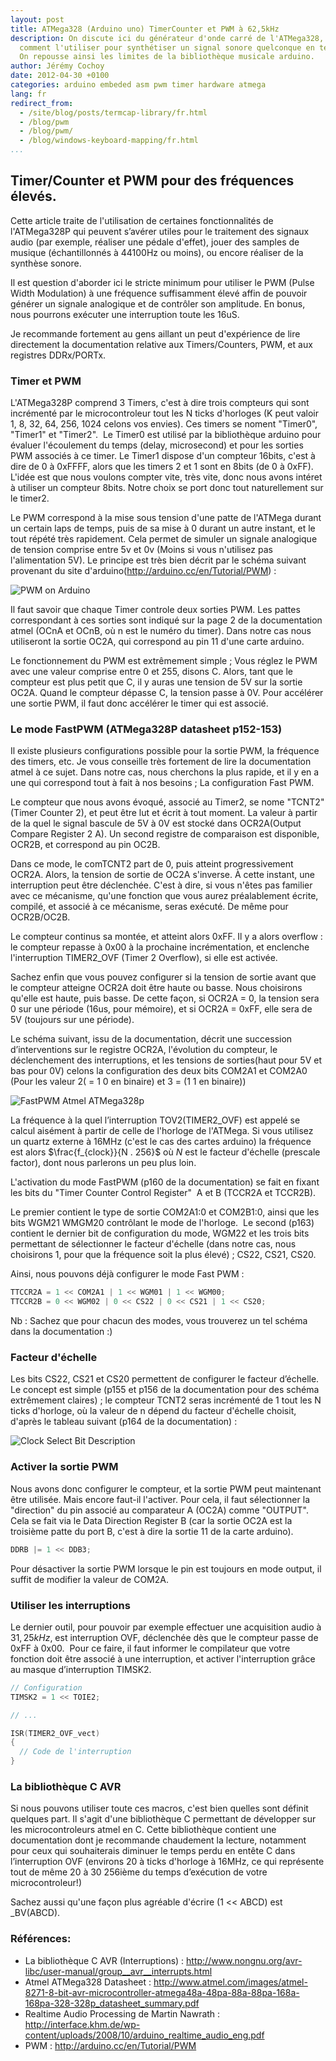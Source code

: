 ```yaml
---
layout: post
title: ATMega328 (Arduino uno) TimerCounter et PWM à 62,5kHz
description: On discute ici du générateur d'onde carré de l'ATMega328, et de
  comment l'utiliser pour synthétiser un signal sonore quelconque en temps réelle.
  On repousse ainsi les limites de la bibliothèque musicale arduino.
author: Jérémy Cochoy
date: 2012-04-30 +0100
categories: arduino embeded asm pwm timer hardware atmega
lang: fr
redirect_from:
  - /site/blog/posts/termcap-library/fr.html
  - /blog/pwm
  - /blog/pwm/
  - /blog/windows-keyboard-mapping/fr.html
...
```


## Timer/Counter et PWM pour des fréquences élevés.

Cette article traite de l'utilisation de certaines fonctionnalités de l'ATMega328P qui peuvent s’avérer utiles pour le traitement des signaux audio (par exemple, réaliser une pédale d'effet), jouer des samples de musique (échantillonnés à 44100Hz ou moins), ou encore réaliser de la synthèse sonore.

Il est question d'aborder ici le stricte minimum pour utiliser le PWM (Pulse Width Modulation) à une fréquence suffisamment élevé affin de pouvoir générer un signale analogique et de contrôler son amplitude. En bonus, nous pourrons exécuter une interruption toute les 16uS.

Je recommande fortement au gens aillant un peut d'expérience de lire directement la documentation relative aux Timers/Counters, PWM, et aux registres DDRx/PORTx.

### Timer et PWM

L'ATMega328P comprend 3 Timers, c'est à dire trois compteurs qui sont incrémenté par le microcontroleur tout les N ticks d'horloges (K peut valoir 1, 8, 32, 64, 256, 1024 celons vos envies). Ces timers se noment "Timer0", "Timer1" et "Timer2".  Le Timer0 est utilisé par la bibliothèque arduino pour évaluer l'écoulement du temps (delay, microsecond) et pour les sorties PWM associés à ce timer. Le Timer1 dispose d'un compteur 16bits, c'est à dire de 0 à 0xFFFF, alors que les timers 2 et 1 sont en 8bits (de 0 à 0xFF). L'idée est que nous voulons compter vite, très vite, donc nous avons intéret à utiliser un compteur 8bits. Notre choix se port donc tout naturellement sur le timer2.

Le PWM correspond à la mise sous tension d'une patte de l'ATMega durant un certain laps de temps, puis de sa mise à 0 durant un autre instant, et le tout répété très rapidement. Cela permet de simuler un signale analogique de tension comprise entre 5v et 0v (Moins si vous n'utilisez pas l'alimentation 5V). Le principe est très bien décrit par le schéma suivant provenant du site d'arduino(http://arduino.cc/en/Tutorial/PWM) :

![PWM on Arduino](data/pwm.gif)

Il faut savoir que chaque Timer controle deux sorties PWM. Les pattes correspondant à ces sorties sont indiqué sur la page 2 de la documentation atmel (OCnA et OCnB, où n est le numéro du timer). Dans notre cas nous utiliseront la sortie OC2A, qui correspond au pin 11 d'une carte arduino.

Le fonctionnement du PWM est extrêmement simple ; Vous réglez le PWM avec une valeur comprise entre 0 et 255, disons C. Alors, tant que le compteur est plus petit que C, il y auras une tension de 5V sur la sortie OC2A. Quand le compteur dépasse C, la tension passe à 0V. Pour accélérer une sortie PWM, il faut donc accélérer le timer qui est associé.

### Le mode FastPWM (ATMega328P datasheet p152-153)

Il existe plusieurs configurations possible pour la sortie PWM, la fréquence des timers, etc. Je vous conseille très fortement de lire la documentation atmel à ce sujet. Dans notre cas, nous cherchons la plus rapide, et il y en a une qui correspond tout à fait à nos besoins ; La configuration Fast PWM.

Le compteur que nous avons évoqué, associé au Timer2, se nome "TCNT2"(Timer Counter 2), et peut être lut et écrit à tout moment. La valeur à partir de la quel le signal bascule de 5V à 0V est stocké dans OCR2A(Output Compare Register 2 A). Un second registre de comparaison est disponible, OCR2B, et correspond au pin OC2B.

Dans ce mode, le comTCNT2 part de 0, puis atteint progressivement OCR2A. Alors, la tension de sortie de OC2A s'inverse. À cette instant, une interruption peut être déclenchée. C'est à dire, si vous n'êtes pas familier avec ce mécanisme, qu'une fonction que vous aurez préalablement écrite, compilé, et associé à ce mécanisme, seras exécuté. De même pour OCR2B/OC2B.

Le compteur continus sa montée, et atteint alors 0xFF. Il y a alors overflow : le compteur repasse à 0x00 à la prochaine incrémentation, et enclenche l'interruption TIMER2_OVF (Timer 2 Overflow), si elle est activée.

Sachez enfin que vous pouvez configurer si la tension de sortie avant que le compteur atteigne OCR2A doit être haute ou basse. Nous choisirons qu'elle est haute, puis basse. De cette façon, si OCR2A = 0, la tension sera 0 sur une période (16us, pour mémoire), et si OCR2A = 0xFF, elle sera de 5V (toujours sur une période).

Le schéma suivant, issu de la documentation, décrit une succession d’interventions sur le registre OCR2A, l'évolution du compteur, le déclenchement des interruptions, et les tensions de sorties(haut pour 5V et bas pour 0V) celons la configuration des deux bits COM2A1 et COM2A0 (Pour les valeur 2( = 1 0 en binaire) et 3 = (1 1 en binaire))

![FastPWM Atmel ATMega328p](data/FastPWM_Atmel_atmega38p.png)

La fréquence à la quel l’interruption TOV2(TIMER2_OVF) est appelé se calcul aisément à partir de celle de l'horloge de l'ATMega. Si vous utilisez un quartz externe à 16MHz (c'est le cas des cartes arduino) la fréquence est alors $\frac{f_{clock}}{N . 256}$ où $N$ est le facteur d'échelle (prescale factor), dont nous parlerons un peu plus loin.

L'activation du mode FastPWM (p160 de la documentation) se fait en fixant les bits du "Timer Counter Control Register"  A et B (TCCR2A et TCCR2B).

Le premier contient le type de sortie COM2A1:0 et COM2B1:0, ainsi que les bits WGM21 WMGM20 contrôlant le mode de l'horloge.  Le second (p163)  contient le dernier bit de configuration du mode, WGM22 et les trois bits permettant de sélectionner le facteur d'échelle (dans notre cas, nous choisirons 1, pour que la fréquence soit la plus élevé) ; CS22, CS21, CS20.

Ainsi, nous pouvons déjà configurer le mode Fast PWM :
``` c
TTCCR2A = 1 << COM2A1 | 1 << WGM01 | 1 << WGM00;
TTCCR2B = 0 << WGM02 | 0 << CS22 | 0 << CS21 | 1 << CS20;
```
Nb : Sachez que pour chacun des modes, vous trouverez un tel schéma dans la documentation :)

### Facteur d'échelle

Les bits CS22, CS21 et CS20 permettent de configurer le facteur d’échelle.
Le concept est simple (p155 et p156 de la documentation pour des schéma
extrêmement claires) ; le compteur TCNT2 seras incrémenté de 1 tout
les N ticks d'horloge, où la valeur de n dépend du facteur d'échelle choisit,
d'après le tableau suivant (p164 de la documentation) :

![Clock Select Bit Description](data/csb_desc.png)


### Activer la sortie PWM

Nous avons donc configurer le compteur, et la sortie PWM peut maintenant être utilisée. Mais encore faut-il l'activer. Pour cela, il faut sélectionner la "direction" du pin associé au comparateur A (OC2A) comme "OUTPUT". Cela se fait via le Data Direction Register B (car la sortie OC2A est la troisième patte du port B, c'est à dire la sortie 11 de la carte arduino).
``` c
DDRB |= 1 << DDB3;
```
Pour désactiver la sortie PWM lorsque le pin est toujours en mode output, il suffit de modifier la valeur de COM2A.

### Utiliser les interruptions

Le dernier outil, pour pouvoir par exemple effectuer une acquisition audio à  $31,25kHz$, est interruption OVF, déclenchée dès que le compteur passe de 0xFF à 0x00.  Pour ce faire, il faut informer le compilateur que votre fonction doit être associé à une interruption, et activer l'interruption grâce au masque d’interruption TIMSK2.
``` c
// Configuration
TIMSK2 = 1 << TOIE2;

// ...

ISR(TIMER2_OVF_vect)
{
  // Code de l'interruption
}
```

### La bibliothèque C AVR

Si nous pouvons utiliser toute ces macros, c'est bien quelles sont définit quelques part. Il s'agit d'une bibliothèque C permettant de développer sur les microcontroleurs atmel en C. Cette bibliothèque contient une documentation dont je recommande chaudement la lecture, notamment pour ceux qui souhaiterais diminuer le temps perdu en entête C dans l’interruption OVF (environs 20 à ticks d'horloge à 16MHz, ce qui représente tout de même 20 à 30 256ième du temps d’exécution de votre microcontroleur!)

Sachez aussi qu'une façon plus agréable d'écrire (1 << ABCD) est _BV(ABCD).

### Références:

 *  La bibliothèque C AVR (Interruptions) : <http://www.nongnu.org/avr-libc/user-manual/group__avr__interrupts.html>
 *  Atmel ATMega328 Datasheet : <http://www.atmel.com/images/atmel-8271-8-bit-avr-microcontroller-atmega48a-48pa-88a-88pa-168a-168pa-328-328p_datasheet_summary.pdf>
 *  Realtime Audio Processing de Martin Nawrath : <http://interface.khm.de/wp-content/uploads/2008/10/arduino_realtime_audio_eng.pdf>
 *  PWM : <http://arduino.cc/en/Tutorial/PWM>
